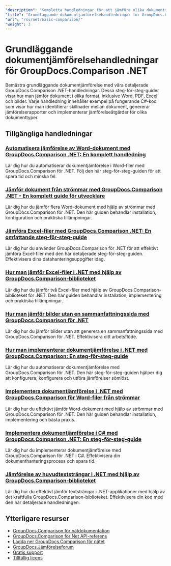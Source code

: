 ```yaml
---
"description": "Kompletta handledningar för att jämföra olika dokumenttyper som Word, PDF, Excel, bilder och mer med GroupDocs.Comparison för .NET."
"title": "Grundläggande dokumentjämförelsehandledningar för GroupDocs.Comparison .NET"
"url": "/sv/net/basic-comparison/"
"weight": 3
---
```


# Grundläggande dokumentjämförelsehandledningar för GroupDocs.Comparison .NET

Bemästra grundläggande dokumentjämförelse med våra detaljerade GroupDocs.Comparison .NET-handledningar. Dessa steg-för-steg-guider visar hur man jämför dokument i olika format, inklusive Word, PDF, Excel och bilder. Varje handledning innehåller exempel på fungerande C#-kod som visar hur man identifierar skillnader mellan dokument, genererar jämförelserapporter och implementerar jämförelseåtgärder för olika dokumenttyper.

## Tillgängliga handledningar

### [Automatisera jämförelse av Word-dokument med GroupDocs.Comparison .NET: En komplett handledning](./automate-word-compare-groupdocs-net-tutorial/)
Lär dig hur du automatiserar dokumentjämförelse i Word-filer med GroupDocs.Comparison för .NET. Följ den här steg-för-steg-guiden för att spara tid och minska fel.

### [Jämför dokument från strömmar med GroupDocs.Comparison .NET - En komplett guide för utvecklare](./compare-documents-groupdocs-comparison-net/)
Lär dig hur du jämför flera Word-dokument med hjälp av strömmar med GroupDocs.Comparison för .NET. Den här guiden behandlar installation, konfiguration och praktiska tillämpningar.

### [Jämföra Excel-filer med GroupDocs.Comparison .NET: En omfattande steg-för-steg-guide](./groupdocs-comparison-net-excel-files-step-by-step-guide/)
Lär dig hur du använder GroupDocs.Comparison för .NET för att effektivt jämföra Excel-filer med den här detaljerade steg-för-steg-guiden. Effektivisera dina datahanteringsuppgifter idag.

### [Hur man jämför Excel-filer i .NET med hjälp av GroupDocs.Comparison-biblioteket](./compare-excel-files-dotnet-groupdocs-comparison/)
Lär dig hur du jämför två Excel-filer med hjälp av GroupDocs.Comparison-biblioteket för .NET. Den här guiden behandlar installation, implementering och praktiska tillämpningar.

### [Hur man jämför bilder utan en sammanfattningssida med GroupDocs.Comparison för .NET](./compare-images-without-summary-page-groupdocs-net/)
Lär dig hur du jämför bilder utan att generera en sammanfattningssida med GroupDocs.Comparison för .NET. Effektivisera ditt arbetsflöde.

### [Hur man implementerar dokumentjämförelse i .NET med GroupDocs.Comparison: En steg-för-steg-guide](./implement-document-comparison-groupdocs-net/)
Lär dig hur du automatiserar dokumentjämförelse med GroupDocs.Comparison för .NET. Den här steg-för-steg-guiden hjälper dig att konfigurera, konfigurera och utföra jämförelser sömlöst.

### [Implementera dokumentjämförelse i .NET med GroupDocs.Comparison för Word-filer från strömmar](./document-comparison-groupdocs-comparison-net-csharp/)
Lär dig hur du effektivt jämför Word-dokument med hjälp av strömmar med GroupDocs.Comparison för .NET. Den här guiden behandlar installation, implementering och bästa praxis.

### [Implementera dokumentjämförelse i C# med GroupDocs.Comparison .NET: En steg-för-steg-guide](./groupdocs-comparison-net-document-comparison-csharp/)
Lär dig hur du implementerar dokumentjämförelse med GroupDocs.Comparison för .NET i C#. Effektivisera din dokumenthanteringsprocess och spara tid.

### [Jämförelse av huvudtextsträngar i .NET med hjälp av GroupDocs.Comparison-biblioteket](./groupdocs-comparison-net-text-string-compare/)
Lär dig hur du effektivt jämför textsträngar i .NET-applikationer med hjälp av det kraftfulla GroupDocs.Comparison-biblioteket. Effektivisera din kod med den här detaljerade handledningen.

## Ytterligare resurser

- [GroupDocs.Comparison för nätdokumentation](https://docs.groupdocs.com/comparison/net/)
- [GroupDocs.Comparison för Net API-referens](https://reference.groupdocs.com/comparison/net/)
- [Ladda ner GroupDocs.Comparison för nätet](https://releases.groupdocs.com/comparison/net/)
- [GroupDocs.Jämförelseforum](https://forum.groupdocs.com/c/comparison)
- [Gratis support](https://forum.groupdocs.com/)
- [Tillfällig licens](https://purchase.groupdocs.com/temporary-license/)